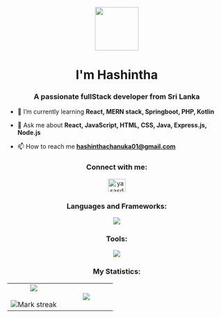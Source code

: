 <p align="center" ><img  src = "https://github.com/7oSkaaa/7oSkaaa/blob/main/Images/about_me.gif?raw=true" width = 100px></p>
<h1 align="center">I'm Hashintha</h1>
<h3 align="center">A passionate fullStack developer from Sri Lanka</h3>

- 🌱 I’m currently learning **React, MERN stack, Springboot, PHP, Kotlin**

- 💬 Ask me about **React, JavaScript, HTML, CSS, Java, Express.js, Node.js**

- 📫 How to reach me **hashinthachanuka01@gmail.com**

<h3 align="center">Connect with me:</h3>
<p align="center">
    <a href="https://www.linkedin.com/in/hashintha-chanuka-b405ba336" target="blank"><img align="center" src="https://raw.githubusercontent.com/rahuldkjain/github-profile-readme-generator/master/src/images/icons/Social/linked-in-alt.svg" alt="yasasdev" height="30" width="40" /></a>
</p>

<h3 align="center">Languages and Frameworks:</h3>
<p align="center"> <a href="https://skillicons.dev">
    <img src="https://skillicons.dev/icons?i=html,css,javascript,nodejs,mongodb,java,php,react,spring,kotlin" />
  </a> </p>

<h3 align="center">Tools:</h3>
<p align="center"> <a href="https://skillicons.dev">
    <img src="https://skillicons.dev/icons?i=mysql,postman,git,github" />
  </a> </p>



<h3 align="center">My Statistics:</h3>
<p align="center">
<table align="center">
<tr border="none">
<td width="50%" align="center">
  
  <img  align="center"  src="https://github-readme-stats.vercel.app/api?username=Hashintha01Chanuka&theme=dark&show_icons=true&count_private=true" />
  <br></br>
  <img  title="🔥 Get streak stats for your profile at git.io/streak-stats" alt="Mark streak" src="https://github-readme-streak-stats.herokuapp.com/?user=Hashintha01Chanuka&theme=dark&hide_border=false" /> 
</td>
<td width="50%" align="center">

  <img  align="center"  src="https://github-readme-stats.anuraghazra1.vercel.app/api/top-langs/?username=Hashintha01Chanuka&theme=dark&hide_border=false&no-bg=true&no-frame=true&langs_count=10"/>
  
  </td>
</tr>
</table>
